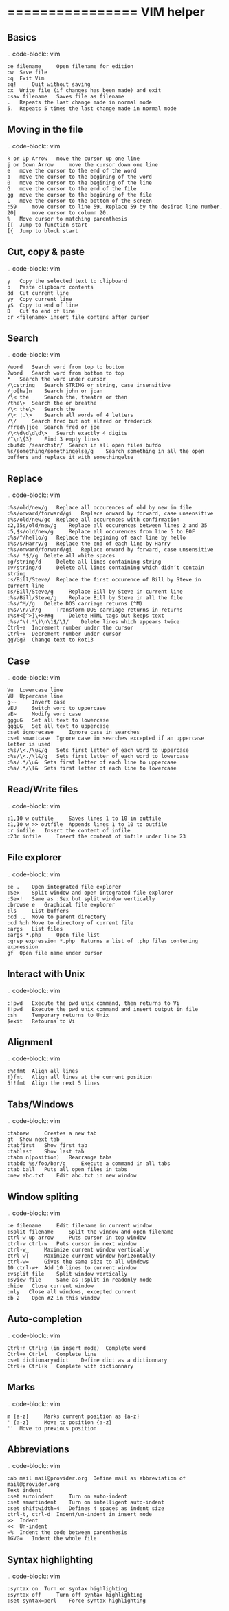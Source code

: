 ================
VIM helper 
================

Basics
-------

.. code-block:: vim

    :e filename 	Open filename for edition
    :w 	Save file
    :q 	Exit Vim
    :q! 	Quit without saving
    :x 	Write file (if changes has been made) and exit
    :sav filename 	Saves file as filename
    . 	Repeats the last change made in normal mode
    5. 	Repeats 5 times the last change made in normal mode

Moving in the file
---------------------

.. code-block:: vim


    k or Up Arrow 	move the cursor up one line
    j or Down Arrow 	move the cursor down one line
    e 	move the cursor to the end of the word
    b 	move the cursor to the begining of the word
    0 	move the cursor to the begining of the line
    G 	move the cursor to the end of the file
    gg 	move the cursor to the begining of the file
    L 	move the cursor to the bottom of the screen
    :59 	move cursor to line 59. Replace 59 by the desired line number.
    20| 	move cursor to column 20.
    % 	Move cursor to matching parenthesis
    [[ 	Jump to function start
    [{ 	Jump to block start


Cut, copy & paste
-------------------

.. code-block:: vim

    y 	Copy the selected text to clipboard
    p 	Paste clipboard contents
    dd 	Cut current line
    yy 	Copy current line
    y$ 	Copy to end of line
    D 	Cut to end of line
    :r <filename> insert file contens after cursor


Search
---------

.. code-block:: vim

    /word 	Search word from top to bottom
    ?word 	Search word from bottom to top
    * 	Search the word under cursor
    /\cstring 	Search STRING or string, case insensitive
    /jo[ha]n 	Search john or joan
    /\< the 	Search the, theatre or then
    /the\> 	Search the or breathe
    /\< the\> 	Search the
    /\< ¦.\> 	Search all words of 4 letters
    /\/ 	Search fred but not alfred or frederick
    /fred\|joe 	Search fred or joe
    /\<\d\d\d\d\> 	Search exactly 4 digits
    /^\n\{3} 	Find 3 empty lines
    :bufdo /searchstr/ 	Search in all open files bufdo 
    %s/something/somethingelse/g 	Search something in all the open buffers and replace it with somethingelse

Replace
------------

.. code-block:: vim 

    :%s/old/new/g 	Replace all occurences of old by new in file
    :%s/onward/forward/gi 	Replace onward by forward, case unsensitive
    :%s/old/new/gc 	Replace all occurences with confirmation
    :2,35s/old/new/g 	Replace all occurences between lines 2 and 35
    :5,$s/old/new/g 	Replace all occurences from line 5 to EOF
    :%s/^/hello/g 	Replace the begining of each line by hello
    :%s/$/Harry/g 	Replace the end of each line by Harry
    :%s/onward/forward/gi 	Replace onward by forward, case unsensitive
    :%s/ *$//g 	Delete all white spaces
    :g/string/d 	Delete all lines containing string
    :v/string/d 	Delete all lines containing which didn’t contain string
    :s/Bill/Steve/ 	Replace the first occurence of Bill by Steve in current line
    :s/Bill/Steve/g 	Replace Bill by Steve in current line
    :%s/Bill/Steve/g 	Replace Bill by Steve in all the file
    :%s/^M//g 	Delete DOS carriage returns (^M)
    :%s/\r/\r/g 	Transform DOS carriage returns in returns
    :%s#<[^>]\+>##g 	Delete HTML tags but keeps text
    :%s/^\(.*\)\n\1$/\1/ 	Delete lines which appears twice
    Ctrl+a 	Increment number under the cursor
    Ctrl+x 	Decrement number under cursor
    ggVGg? 	Change text to Rot13

Case
------

.. code-block:: vim 

    Vu 	Lowercase line
    VU 	Uppercase line
    g~~ 	Invert case
    vEU 	Switch word to uppercase
    vE~ 	Modify word case
    ggguG 	Set all text to lowercase
    gggUG 	Set all text to uppercase
    :set ignorecase 	Ignore case in searches
    :set smartcase 	Ignore case in searches excepted if an uppercase letter is used
    :%s/\<./\u&/g 	Sets first letter of each word to uppercase
    :%s/\<./\l&/g 	Sets first letter of each word to lowercase
    :%s/.*/\u& 	Sets first letter of each line to uppercase
    :%s/.*/\l& 	Sets first letter of each line to lowercase

Read/Write files
-------------------

.. code-block:: vim 

    :1,10 w outfile 	Saves lines 1 to 10 in outfile
    :1,10 w >> outfile 	Appends lines 1 to 10 to outfile
    :r infile 	Insert the content of infile
    :23r infile 	Insert the content of infile under line 23


File explorer
---------------

.. code-block:: vim 


    :e . 	Open integrated file explorer
    :Sex 	Split window and open integrated file explorer
    :Sex! 	Same as :Sex but split window vertically
    :browse e 	Graphical file explorer
    :ls 	List buffers
    :cd .. 	Move to parent directory
    :cd %:h Move to directory of current file
    :args 	List files
    :args *.php 	Open file list
    :grep expression *.php 	Returns a list of .php files contening expression
    gf 	Open file name under cursor


Interact with Unix
---------------------

.. code-block:: vim 

    :!pwd 	Execute the pwd unix command, then returns to Vi
    !!pwd 	Execute the pwd unix command and insert output in file
    :sh 	Temporary returns to Unix
    $exit 	Retourns to Vi

Alignment
---------------

.. code-block:: vim

    :%!fmt 	Align all lines
    !}fmt 	Align all lines at the current position
    5!!fmt 	Align the next 5 lines

Tabs/Windows
----------------

.. code-block:: vim

    :tabnew 	Creates a new tab
    gt 	Show next tab
    :tabfirst 	Show first tab
    :tablast 	Show last tab
    :tabm n(position) 	Rearrange tabs
    :tabdo %s/foo/bar/g 	Execute a command in all tabs
    :tab ball 	Puts all open files in tabs
    :new abc.txt 	Edit abc.txt in new window

Window spliting
-------------------

.. code-block:: vim

    :e filename 	Edit filename in current window
    :split filename 	Split the window and open filename
    ctrl-w up arrow 	Puts cursor in top window
    ctrl-w ctrl-w 	Puts cursor in next window
    ctrl-w_ 	Maximize current window vertically
    ctrl-w| 	Maximize current window horizontally
    ctrl-w= 	Gives the same size to all windows
    10 ctrl-w+ 	Add 10 lines to current window
    :vsplit file 	Split window vertically
    :sview file 	Same as :split in readonly mode
    :hide 	Close current window
    :­nly 	Close all windows, excepted current
    :b 2 	Open #2 in this window

Auto-completion
----------------------

.. code-block:: vim 

    Ctrl+n Ctrl+p (in insert mode) 	Complete word
    Ctrl+x Ctrl+l 	Complete line
    :set dictionary=dict 	Define dict as a dictionnary
    Ctrl+x Ctrl+k 	Complete with dictionnary

Marks
-----------

.. code-block:: vim 

    m {a-z} 	Marks current position as {a-z}
    ' {a-z} 	Move to position {a-z}
    '' 	Move to previous position

Abbreviations
---------------

.. code-block:: vim 

    :ab mail mail@provider.org 	Define mail as abbreviation of mail@provider.org
    Text indent
    :set autoindent 	Turn on auto-indent
    :set smartindent 	Turn on intelligent auto-indent
    :set shiftwidth=4 	Defines 4 spaces as indent size
    ctrl-t, ctrl-d 	Indent/un-indent in insert mode
    >> 	Indent
    << 	Un-indent
    =% 	Indent the code between parenthesis
    1GVG= 	Indent the whole file

Syntax highlighting
----------------------

.. code-block:: vim 

    :syntax on 	Turn on syntax highlighting
    :syntax off 	Turn off syntax highlighting
    :set syntax=perl 	Force syntax highlighting

